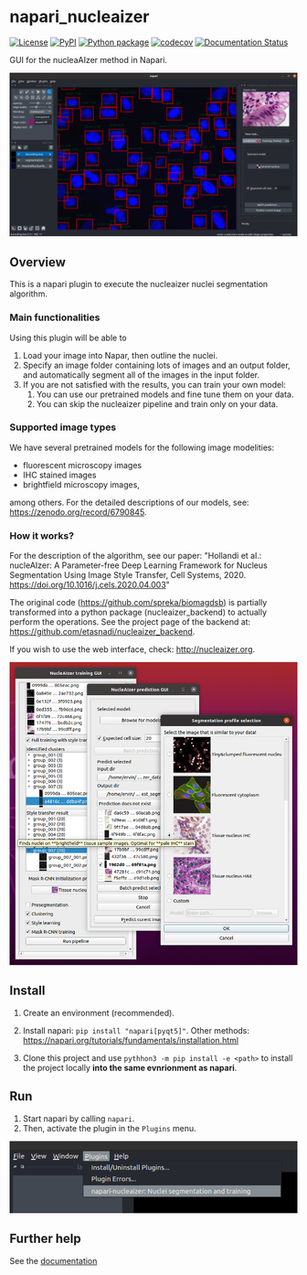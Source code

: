 # napari_nucleaizer

[![License](https://img.shields.io/pypi/l/napari-nucleaizer.svg?color=green)](https://github.com/etasnadi/napari-nucleaizer/raw/master/LICENSE)
[![PyPI](https://img.shields.io/pypi/v/napari-nucleaizer.svg?color=green)](https://pypi.org/project/napari-nucleaizer)
[![Python package](https://github.com/etasnadi/napari_nucleaizer/actions/workflows/test_and_deploy.yml/badge.svg)](https://github.com/etasnadi/napari_nucleaizer/actions/workflows/test_and_deploy.yml)
[![codecov](https://codecov.io/gh/etasnadi/napari_nucleaizer/branch/master/graph/badge.svg?token=5XC36PA6OQ)](https://codecov.io/gh/etasnadi/napari_nucleaizer)
[![Documentation Status](https://readthedocs.org/projects/napari-nucleaizer-docs/badge/?version=latest)](https://napari-nucleaizer-docs.readthedocs.io/en/latest/?badge=latest)

<!--
[![Python Version](https://img.shields.io/pypi/pyversions/napari-nucleaizer.svg?color=green)](https://python.org)
[![tests](https://github.com/etasnadi/napari_nucleaizer/workflows/tests/badge.svg)](https://github.com/etasnadi/napari-nucleaizer/actions)
[![codecov](https://codecov.io/gh/etasnadi/napari-nucleaizer/branch/master/graph/badge.svg)](https://codecov.io/gh/etasnadi/napari-nucleaizer)
-->

GUI for the nucleaAIzer method in Napari.

![Plugin interface in napari.](napari_nucleaizer.png)

## Overview

This is a napari plugin to execute the nucleaizer nuclei segmentation algorithm.

### Main functionalities

Using this plugin will be able to

1. Load your image into Napar, then outline the nuclei.
2. Specify an image folder containing lots of images and an output folder, and automatically segment all of the images in the input folder.
3. If you are not satisfied with the results, you can train your own model:
    1. You can use our pretrained models and fine tune them on your data.
    2. You can skip the nucleaizer pipeline and train only on your data.


### Supported image types

We have several pretrained models for the following image modelities:
* fluorescent microscopy images
* IHC stained images
* brightfield microscopy images,

among others. For the detailed descriptions of our models, see: https://zenodo.org/record/6790845.

### How it works?

For the description of the algorithm, see our paper: "Hollandi et al.: nucleAIzer: A Parameter-free Deep Learning Framework for Nucleus Segmentation Using Image Style Transfer, Cell Systems, 2020. https://doi.org/10.1016/j.cels.2020.04.003"

The original code (https://github.com/spreka/biomagdsb) is partially transformed into a python package (nucleaizer_backend) to actually perform the operations. See the project page of the backend at: https://github.com/etasnadi/nucleaizer_backend.

If you wish to use the web interface, check: http://nucleaizer.org.

![All functionalities.](nucleaizer_screenshot.png)

<!--
Don't miss the full getting started guide to set up your new package:
https://github.com/napari/cookiecutter-napari-plugin#getting-started

and review the napari docs for plugin developers:
https://napari.org/docs/plugins/index.html
-->

## Install

1. Create an environment (recommended).

2. Install napari: `pip install "napari[pyqt5]"`. Other methods: https://napari.org/tutorials/fundamentals/installation.html

3. Clone this project and use `pythhon3 -m pip install -e <path>` to install the project locally **into the same evnrionment as napari**.

## Run

1. Start napari by calling `napari`.
2. Then, activate the plugin in the `Plugins` menu.

![Plugin interface in napari.](napari_plugin_launch.png)

## Further help

See the [documentation]()
